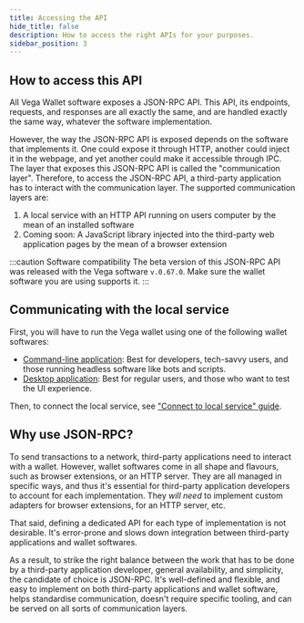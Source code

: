 ```yaml
---
title: Accessing the API
hide_title: false
description: How to access the right APIs for your purposes.
sidebar_position: 3
---
```


## How to access this API

All Vega Wallet software exposes a JSON-RPC API. This API, its endpoints, requests, and responses are all exactly the same, and are handled exactly the same way, whatever the software implementation.

However, the way the JSON-RPC API is exposed depends on the software that implements it. One could expose it through HTTP, another could inject it in the webpage, and yet another could make it accessible through IPC. The layer that exposes this JSON-RPC API is called the "communication layer". Therefore, to access the JSON-RPC API, a third-party application has to interact with the communication layer. The supported communication layers are:

1. A local service with an HTTP API running on users computer by the mean of an installed software
2. Coming soon: A JavaScript library injected into the third-party web application pages by the mean of a browser extension

:::caution Software compatibility
The beta version of this JSON-RPC API was released with the Vega software `v.0.67.0`. Make sure the wallet software you are using supports it.
:::

## Communicating with the local service

First, you will have to run the Vega wallet using one of the following wallet softwares:

- [Command-line application](../../tools/vega-wallet/cli-wallet/create-wallet.md): Best for developers, tech-savvy users, and those running headless software like bots and scripts.
- [Desktop application](../../tools/vega-wallet/desktop-app/index.md): Best for regular users, and those who want to test the UI experience.

Then, to connect the local service, see ["Connect to local service" guide](./how-to/connect-to-local-service.md).

## Why use JSON-RPC?

To send transactions to a network, third-party applications need to interact with a wallet. However, wallet softwares come in all shape and flavours, such as browser extensions, or an HTTP server. They are all managed in specific ways, and thus it's essential for third-party application developers to account for each implementation. They _will need_ to implement custom adapters for browser extensions, for an HTTP server, etc.

That said, defining a dedicated API for each type of implementation is not desirable. It's error-prone and slows down integration between third-party applications and wallet softwares.

As a result, to strike the right balance between the work that has to be done by a third-party application developer, general availability, and simplicity, the candidate of choice is JSON-RPC. It's well-defined and  flexible, and easy to implement on both third-party applications and wallet software, helps standardise communication, doesn't require specific tooling, and can be served on all sorts of communication layers.
